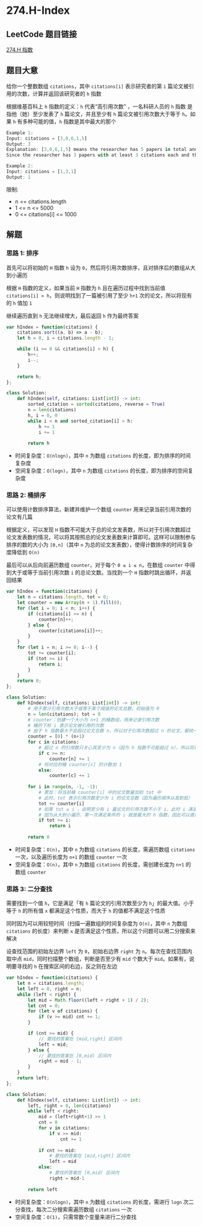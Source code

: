 # 274.H-Index

## LeetCode 题目链接

[274.H 指数](https://leetcode.cn/problems/h-index/)

## 题目大意

给你一个整数数组 `citations`，其中 `citations[i]` 表示研究者的第 `i` 篇论文被引用的次数，计算并返回该研究者的 `h` 指数

根据维基百科上 `h` 指数的定义：`h` 代表“高引用次数” ，一名科研人员的 `h` 指数 是指他（她）至少发表了 `h` 篇论文，并且至少有 `h` 篇论文被引用次数大于等于 `h`。如果 `h` 有多种可能的值，`h` 指数是其中最大的那个

```js
Example 1:
Input: citations = [3,0,6,1,5]
Output: 3
Explanation: [3,0,6,1,5] means the researcher has 5 papers in total and each of them had received 3, 0, 6, 1, 5 citations respectively.
Since the researcher has 3 papers with at least 3 citations each and the remaining two with no more than 3 citations each, their h-index is 3.

Example 2:
Input: citations = [1,3,1]
Output: 1
```

限制:
- n == citations.length
- 1 <= n <= 5000
- 0 <= citations[i] <= 1000

## 解题

### 思路 1: 排序

首先可以将初始的 `H` 指数 `h` 设为 `0`，然后将引用次数排序，且对排序后的数组从大到小遍历

根据 `H` 指数的定义，如果当前 `H` 指数为 `h` 且在遍历过程中找到当前值 `citations[i] > h`，则说明找到了一篇被引用了至少 `h+1` 次的论文，所以将现有的 `h` 值加 `1`

继续遍历直到 `h` 无法继续增大，最后返回 `h` 作为最终答案

```js
var hIndex = function(citations) {
    citations.sort((a, b) => a - b);
    let h = 0, i = citations.length - 1; 

    while (i >= 0 && citations[i] > h) {
        h++;
        i--;
    }

    return h;
};
```
```python
class Solution:
    def hIndex(self, citations: List[int]) -> int:
        sorted_citation = sorted(citations, reverse = True)
        n = len(citations)
        h, i = 0, 0
        while i < n and sorted_citation[i] > h:
            h += 1
            i += 1
        
        return h
```

- 时间复杂度：`O(nlogn)`，其中 `n` 为数组 `citations` 的长度，即为排序的时间复杂度
- 空间复杂度：`O(logn)`，其中 `n` 为数组 `citations` 的长度，即为排序的空间复杂度

### 思路 2: 桶排序

可以使用计数排序算法，新建并维护一个数组 `counter` 用来记录当前引用次数的论文有几篇

根据定义，可以发现 `H` 指数不可能大于总的论文发表数，所以对于引用次数超过论文发表数的情况，可以将其按照总的论文发表数来计算即可。这样可以限制参与排序的数的大小为 `[0,n]`（其中 `n` 为总的论文发表数），使得计数排序的时间复杂度降低到 `O(n)`

最后可以从后向前遍历数组 `counter`，对于每个 `0 ≤ i ≤ n`，在数组 `counter` 中得到大于或等于当前引用次数 `i` 的总论文数。当找到一个 `H` 指数时跳出循环，并返回结果

```js
var hIndex = function(citations) {
    let n = citations.length, tot = 0;
    let counter = new Array(n + 1).fill(0);
    for (let i = 0; i < n; i++) {
        if (citations[i] >= n) {
            counter[n]++;
        } else {
            counter[citations[i]]++;
        }
    }
    for (let i = n; i >= 0; i--) {
        tot += counter[i];
        if (tot >= i) {
            return i;
        }
    }
    return 0;
};
```
```python
class Solution:
    def hIndex(self, citations: List[int]) -> int:
        # 用于累计引用次数大于或等于某个阈值的论文总数。初始值为 0
        n = len(citations); tot = 0
        # counter：创建一个大小为 n+1 的桶数组，用来记录引用次数
        # 桶的下标 i 表示论文被引用的次数
        # 由于 h 指数最大不会超过论文总数 n，所以对于引用次数超过 n 的论文，都统一放到桶 counter[n] 中
        counter = [0] * (n+1)
        for c in citations:
            # 超过 n 的引用数只关心其至少为 n（因为 h 指数不可能超过 n），所以将计数累加到桶 counter[n] 中
            if c >= n:
                counter[n] += 1
            # 将对应的桶 counter[c] 的计数加 1
            else: 
                counter[c] += 1
            
        for i in range(n, -1, -1):
            # 累加：将当前桶 counter[i] 中的论文数量加到 tot 中
            # 此时，tot 表示引用次数至少为 i 的论文总数（因为遍历顺序从高到低）
            tot += counter[i]
            # 如果 tot ≥ i ，说明至少有 i 篇论文的引用次数不小于 i，此时 i 满足 h 指数的定义
            # 因为从大到小遍历，第一次满足条件的 i 就是最大的 h 指数，因此可以直接返回
            if tot >= i:
                return i
        
        return 0
```

- 时间复杂度：`O(n)`，其中 `n` 为数组 `citations` 的长度，需遍历数组 `citations` 一次，以及遍历长度为 `n+1` 的数组 `counter` 一次
- 空间复杂度：`O(n)`，其中 `n` 为数组 `citations` 的长度，需创建长度为 `n+1` 的数组 `counter`

### 思路 3: 二分查找

需要找到一个值 `h`，它是满足「有 `h` 篇论文的引用次数至少为 `h`」的最大值。小于等于 `h` 的所有值 `x` 都满足这个性质，而大于 `h` 的值都不满足这个性质

同时因为可以用较短时间（扫描一遍数组的时间复杂度为 `O(n)`，其中 `n` 为数组 `citations` 的长度）来判断 `x` 是否满足这个性质，所以这个问题可以用二分搜索来解决

设查找范围的初始左边界 `left` 为 `0`，初始右边界 `right` 为 `n`。每次在查找范围内取中点 `mid`，同时扫描整个数组，判断是否至少有 `mid` 个数大于 `mid`。如果有，说明要寻找的 `h` 在搜索区间的右边，反之则在左边

```js
var hIndex = function(citations) {
    let n = citations.length;
    let left = 0, right = n;
    while (left < right) {
        let mid = Math.floor((left + right + 1) / 2);
        let cnt = 0;
        for (let v of citations) {
            if (v >= mid) cnt += 1;
        }

        if (cnt >= mid) {
            // 要找的答案在 [mid,right] 区间内
            left = mid;
        } else {
            // 要找的答案在 [0,mid) 区间内
            right = mid - 1;
        }
    }
    return left;
};
```
```python
class Solution:
    def hIndex(self, citations: List[int]) -> int:
        left, right = 0, len(citations)
        while left < right:
            mid = (left+right+1) >> 1
            cnt = 0
            for v in citations:
                if v >= mid:
                    cnt += 1
            
            if cnt >= mid:
                # 要找的答案在 [mid,right] 区间内
                left = mid
            else:
                # 要找的答案在 [0,mid) 区间内
                right = mid-1
        
        return left
```

- 时间复杂度：`O(nlogn)`，其中 `n` 为数组 `citations` 的长度，需进行 `logn` 次二分查找，每次二分搜索需遍历数组 `citations` 一次
- 空间复杂度：`O(1)`，只需常数个变量来进行二分查找
